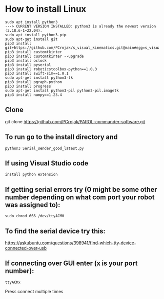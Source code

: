 # How to install Linux

    sudo apt install python3
    ---> CURRENT VERSION INSTALLED: python3 is already the newest version (3.10.6-1~22.04).
    sudo apt install python3-pip
    sudo apt-get install git
    pip3 install git+https://github.com/PCrnjak/s_visual_kinematics.git@main#egg=s_visual_kinematics
    pip3 install customtkinter
    pip3 install customtkinter --upgrade
    pip3 install oclock
    pip3 install pyserial
    pip3 install roboticstoolbox-python==1.0.3
    pip3 install swift-sim==1.0.1
    sudo apt-get install python3-tk
    pip3 install pgraph-python
    pip3 install progress 
    sudo apt-get install python3-pil python3-pil.imagetk
    pip3 install numpy==1.23.4

## Clone
git clone https://github.com/PCrnjak/PAROL-commander-software.git

## To run go to the install directory and
    python3 Serial_sender_good_latest.py


## If using Visual Studio code
    install python extension

## If getting serial errors try (0 might be some other number depending on what com port your robot was assigned to):
    sudo chmod 666 /dev/ttyACM0 

## To find the serial device try this:
https://askubuntu.com/questions/398941/find-which-tty-device-connected-over-usb

## If connecting over GUI enter (x is your port number):
    ttyACMx 
Press connect multiple times
